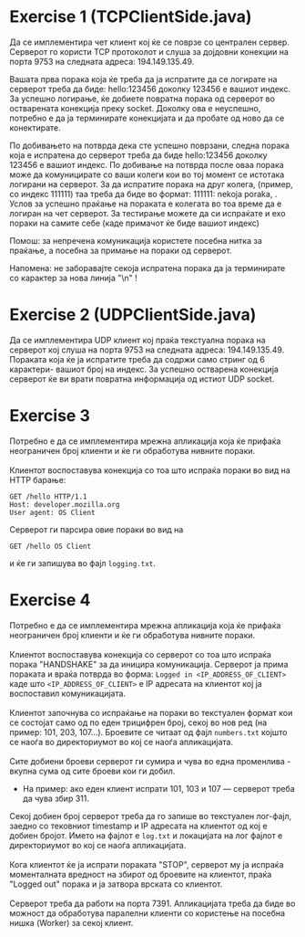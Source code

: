 # Exercise 1 (TCPClientSide.java)

Да се имплементира чет клиент кој ќе се поврзе со централен сервер. Серверот го користи TCP протоколот и слуша за дојдовни конекции на порта 9753 на следната адреса: 194.149.135.49.

Вашата прва порака која ќе треба да ја испратите да се логирате на серверот треба да биде: hello:123456 доколку 123456 е вашиот индекс. За успешно логирање, ќе добиете повратна порака од серверот во остварената конекција преку socket. Доколку ова е неуспешно, потребно е да ја терминирате конекцијата и да пробате од ново да се конектирате.


По добивањето на потврда дека сте успешно поврзани, следна порака која е испратена до серверот треба да биде hello:123456 доколку 123456 е вашиот индекс. По добивање на потврда после оваа порака може да комуницирате со ваши колеги кои во тој момент се истотака логирани на серверот. За да испратите порака на друг колега, (пример, со индекс 111111) таа треба да биде во формат: 111111: nekoja poraka, . Услов за успешно праќање на пораката е колегата во тоа време да е логиран на чет серверот. За тестирање можете да си испраќате и ехо пораки на самите себе (каде примачот ќе биде вашиот индекс)


Помош: за непречена комуникација користете посебна нитка за праќање, а посебна за примање на пораки од серверот.

Напомена: не заборавајте секоја испратена порака да ја терминирате со карактер за нова линија "\n" !

# Exercise 2 (UDPClientSide.java)
Да се имплементира UDP клиент кој праќа текстуална порака на серверот кој слуша на порта 9753 на следната адреса: 194.149.135.49. Пораката која ќе ја испратите треба да содржи само стринг од 6 карактери- вашиот број на индекс. За успешно остварена конекција серверот ќе ви врати повратна информација од истиот UDP socket.

# Exercise 3
Потребно е да се имплементира мрежна апликација која ќе прифаќа неограничен број клиенти и ќе ги обработува нивните пораки.
<br><br>
Клиентот воспоставува конекција со тоа што испраќа пораки во вид на HTTP барање:
```
GET /hello HTTP/1.1
Host: developer.mozilla.org
User agent: OS Client
```
Серверот ги парсира овие пораки во вид на
```
GET /hello OS Client
```
и ќе ги запишува во фајл ```logging.txt```.

# Exercise 4
Потребно е да се имплементира мрежна апликација која ќе прифаќа неограничен број клиенти и ќе ги обработува нивните пораки.
<br><br>
Клиентот воспоставува конекција со серверот со тоа што испраќа порака "HANDSHAKE" за да иницира комуникација.
Серверот ја прима пораката и враќа потврда во форма:
```Logged in <IP_ADDRESS_OF_CLIENT>```
каде што ```<IP_ADDRESS_OF_CLIENT>``` е IP адресата на клиентот кој ја воспоставил комуникацијата.
<br><br>
Клиентот започнува со испраќање на пораки во текстуален формат кои се состојат само од по еден трицифрен број, секој во нов ред (на пример: 101, 203, 107...). Броевите се читаат од фајл ```numbers.txt``` којшто се наоѓа во директориумот во кој се наоѓа апликацијата.
<br><br>
Сите добиени броеви серверот ги сумира и чува во една променлива - вкупна сума од сите броеви кои ги добил.
- На пример: ако еден клиент испрати 101, 103 и 107 — серверот треба да чува збир 311.


Секој добиен број серверот треба да го запише во текстуален лог-фајл, заедно со тековниот timestamp и IP адресата на клиентот од кој е добиен бројот. Името на фајлот е ```log.txt``` и локацијата на лог фајлот е директориумот во кој се наоѓа апликацијата.
<br><br>
Кога клиентот ќе ја испрати пораката "STOP", серверот му ја испраќа моменталната вредност на збирот од броевите на клиентот, праќа "Logged out" порака и ја затвора врската со клиентот.
<br><br>
Серверот треба да работи на порта 7391.
Апликацијата треба да биде во можност да обработува паралелни клиенти со користење на посебна нишка (Worker) за секој клиент.
